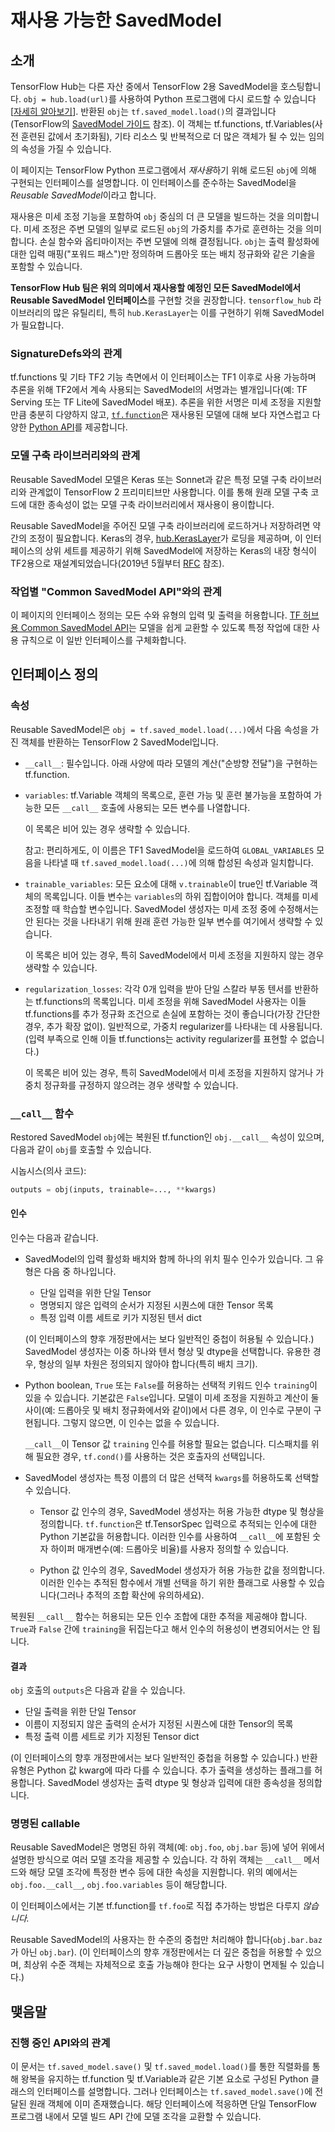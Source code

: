 <!--* freshness: { owner: 'kempy' reviewed: '2021-03-09' } *-->

# 재사용 가능한 SavedModel

## 소개

TensorFlow Hub는 다른 자산 중에서 TensorFlow 2용 SavedModel을 호스팅합니다. `obj = hub.load(url)`를 사용하여 Python 프로그램에 다시 로드할 수 있습니다[[자세히 알아보기](tf2_saved_model)]. 반환된 `obj`는 `tf.saved_model.load()`의 결과입니다(TensorFlow의 [SavedModel 가이드](https://www.tensorflow.org/guide/saved_model) 참조). 이 객체는 tf.functions, tf.Variables(사전 훈련된 값에서 초기화됨), 기타 리소스 및 반복적으로 더 많은 객체가 될 수 있는 임의의 속성을 가질 수 있습니다.

이 페이지는 TensorFlow Python 프로그램에서 *재사용*하기 위해 로드된 `obj`에 의해 구현되는 인터페이스를 설명합니다. 이 인터페이스를 준수하는 SavedModel을 *Reusable SavedModel*이라고 합니다.

재사용은 미세 조정 기능을 포함하여 `obj` 중심의 더 큰 모델을 빌드하는 것을 의미합니다. 미세 조정은 주변 모델의 일부로 로드된 `obj`의 가중치를 추가로 훈련하는 것을 의미합니다. 손실 함수와 옵티마이저는 주변 모델에 의해 결정됩니다. `obj`는 출력 활성화에 대한 입력 매핑("포워드 패스")만 정의하며 드롭아웃 또는 배치 정규화와 같은 기술을 포함할 수 있습니다.

**TensorFlow Hub 팀은 위의 의미에서 재사용할 예정인 모든 SavedModel에서 Reusable SavedModel 인터페이스**를 구현할 것을 권장합니다. `tensorflow_hub` 라이브러리의 많은 유틸리티, 특히 `hub.KerasLayer`는 이를 구현하기 위해 SavedModel가 필요합니다.

### SignatureDefs와의 관계

tf.functions 및 기타 TF2 기능 측면에서 이 인터페이스는 TF1 이후로 사용 가능하며 추론을 위해 TF2에서 계속 사용되는 SavedModel의 서명과는 별개입니다(예: TF Serving 또는 TF Lite에 SavedModel 배포). 추론을 위한 서명은 미세 조정을 지원할 만큼 충분히 다양하지 않고, [`tf.function`](https://www.tensorflow.org/api_docs/python/tf/function)은 재사용된 모델에 대해 보다 자연스럽고 다양한 [Python API](https://www.tensorflow.org/tutorials/customization/performance)를 제공합니다.

### 모델 구축 라이브러리와의 관계

Reusable SavedModel 모델은 Keras 또는 Sonnet과 같은 특정 모델 구축 라이브러리와 관계없이 TensorFlow 2 프리미티브만 사용합니다. 이를 통해 원래 모델 구축 코드에 대한 종속성이 없는 모델 구축 라이브러리에서 재사용이 용이합니다.

Reusable SavedModel을 주어진 모델 구축 라이브러리에 로드하거나 저장하려면 약간의 조정이 필요합니다. Keras의 경우, [hub.KerasLayer](https://www.tensorflow.org/hub/api_docs/python/hub/KerasLayer)가 로딩을 제공하며, 이 인터페이스의 상위 세트를 제공하기 위해 SavedModel에 저장하는 Keras의 내장 형식이 TF2용으로 재설계되었습니다(2019년 5월부터 [RFC](https://github.com/tensorflow/community/blob/master/rfcs/20190509-keras-saved-model.md) 참조).

### 작업별 "Common SavedModel API"와의 관계

이 페이지의 인터페이스 정의는 모든 수와 유형의 입력 및 출력을 허용합니다. [TF 허브용 Common SavedModel API](common_saved_model_apis/index.md)는 모델을 쉽게 교환할 수 있도록 특정 작업에 대한 사용 규칙으로 이 일반 인터페이스를 구체화합니다.

## 인터페이스 정의

### 속성

Reusable SavedModel은 `obj = tf.saved_model.load(...)`에서 다음 속성을 가진 객체를 반환하는 TensorFlow 2 SavedModel입니다.

- `__call__`: 필수입니다. 아래 사양에 따라 모델의 계산("순방향 전달")을 구현하는 tf.function.

- `variables`: tf.Variable 객체의 목록으로, 훈련 가능 및 훈련 불가능을 포함하여 가능한 모든 `__call__` 호출에 사용되는 모든 변수를 나열합니다.

    이 목록은 비어 있는 경우 생략할 수 있습니다.

    참고: 편리하게도, 이 이름은 TF1 SavedModel을 로드하여 `GLOBAL_VARIABLES` 모음을 나타낼 때 `tf.saved_model.load(...)`에 의해 합성된 속성과 일치합니다.

- `trainable_variables`: 모든 요소에 대해 `v.trainable`이 true인 tf.Variable 객체의 목록입니다. 이들 변수는 `variables`의 하위 집합이어야 합니다. 객체를 미세 조정할 때 학습할 변수입니다. SavedModel 생성자는 미세 조정 중에 수정해서는 안 된다는 것을 나타내기 위해 원래 훈련 가능한 일부 변수를 여기에서 생략할 수 있습니다.

    이 목록은 비어 있는 경우, 특히 SavedModel에서 미세 조정을 지원하지 않는 경우 생략할 수 있습니다.

- `regularization_losses`: 각각 0개 입력을 받아 단일 스칼라 부동 텐서를 반환하는 tf.functions의 목록입니다. 미세 조정을 위해 SavedModel 사용자는 이들 tf.functions를 추가 정규화 조건으로 손실에 포함하는 것이 좋습니다(가장 간단한 경우, 추가 확장 없이). 일반적으로, 가중치 regularizer를 나타내는 데 사용됩니다. (입력 부족으로 인해 이들 tf.functions는 activity regularizer를 표현할 수 없습니다.)

    이 목록은 비어 있는 경우, 특히 SavedModel에서 미세 조정을 지원하지 않거나 가중치 정규화를 규정하지 않으려는 경우 생략할 수 있습니다.

### `__call__` 함수

Restored SavedModel `obj`에는 복원된 tf.function인 `obj.__call__` 속성이 있으며, 다음과 같이 `obj`를 호출할 수 있습니다.

시놉시스(의사 코드):

```python
outputs = obj(inputs, trainable=..., **kwargs)
```

#### 인수

인수는 다음과 같습니다.

- SavedModel의 입력 활성화 배치와 함께 하나의 위치 필수 인수가 있습니다. 그 유형은 다음 중 하나입니다.

    - 단일 입력을 위한 단일 Tensor
    - 명명되지 않은 입력의 순서가 지정된 시퀀스에 대한 Tensor 목록
    - 특정 입력 이름 세트로 키가 지정된 텐서 dict

    (이 인터페이스의 향후 개정판에서는 보다 일반적인 중첩이 허용될 수 있습니다.) SavedModel 생성자는 이중 하나와 텐서 형상 및 dtype을 선택합니다. 유용한 경우, 형상의 일부 차원은 정의되지 않아야 합니다(특히 배치 크기).

- Python boolean, `True` 또는 `False`를 허용하는 선택적 키워드 인수 `training`이 있을 수 있습니다. 기본값은 `False`입니다. 모델이 미세 조정을 지원하고 계산이 둘 사이(예: 드롭아웃 및 배치 정규화에서와 같이)에서 다른 경우, 이 인수로 구분이 구현됩니다. 그렇지 않으면, 이 인수는 없을 수 있습니다.

    `__call__`이 Tensor 값 `training` 인수를 허용할 필요는 없습니다. 디스패치를 위해 필요한 경우, `tf.cond()`를 사용하는 것은 호출자의 선택입니다.

- SavedModel 생성자는 특정 이름의 더 많은 선택적 `kwargs`를 허용하도록 선택할 수 있습니다.

    - Tensor 값 인수의 경우, SavedModel 생성자는 허용 가능한 dtype 및 형상을 정의합니다. `tf.function`은 tf.TensorSpec 입력으로 추적되는 인수에 대한 Python 기본값을 허용합니다. 이러한 인수를 사용하여 `__call__`에 포함된 숫자 하이퍼 매개변수(예: 드롭아웃 비율)를 사용자 정의할 수 있습니다.

    - Python 값 인수의 경우, SavedModel 생성자가 허용 가능한 값을 정의합니다. 이러한 인수는 추적된 함수에서 개별 선택을 하기 위한 플래그로 사용할 수 있습니다(그러나 추적의 조합 확산에 유의하세요).

복원된 `__call__` 함수는 허용되는 모든 인수 조합에 대한 추적을 제공해야 합니다. `True`과 `False` 간에 `training`을 뒤집는다고 해서 인수의 허용성이 변경되어서는 안 됩니다.

#### 결과

`obj` 호출의 `outputs`은 다음과 같을 수 있습니다.

- 단일 출력을 위한 단일 Tensor
- 이름이 지정되지 않은 출력의 순서가 지정된 시퀀스에 대한 Tensor의 목록
- 특정 출력 이름 세트로 키가 지정된 Tensor dict

(이 인터페이스의 향후 개정판에서는 보다 일반적인 중첩을 허용할 수 있습니다.) 반환 유형은 Python 값 kwarg에 따라 다를 수 있습니다. 추가 출력을 생성하는 플래그를 허용합니다. SavedModel 생성자는 출력 dtype 및 형상과 입력에 대한 종속성을 정의합니다.

### 명명된 callable

Reusable SavedModel은 명명된 하위 객체(예: `obj.foo`, `obj.bar` 등)에 넣어 위에서 설명한 방식으로 여러 모델 조각을 제공할 수 있습니다. 각 하위 객체는 `__call__` 메서드와 해당 모델 조각에 특정한 변수 등에 대한 속성을 지원합니다. 위의 예에서는 `obj.foo.__call__`, `obj.foo.variables` 등이 해당합니다.

이 인터페이스에서는 기본 tf.function를 `tf.foo`로 직접 추가하는 방법은 다루지 *않습니다.*

Reusable SavedModel의 사용자는 한 수준의 중첩만 처리해야 합니다(`obj.bar.baz`가 아닌 `obj.bar`). (이 인터페이스의 향후 개정판에서는 더 깊은 중첩을 허용할 수 있으며, 최상위 수준 객체는 자체적으로 호출 가능해야 한다는 요구 사항이 면제될 수 있습니다.)

## 맺음말

### 진행 중인 API와의 관계

이 문서는 `tf.saved_model.save()` 및 `tf.saved_model.load()`를 통한 직렬화를 통해 왕복을 유지하는 tf.function 및 tf.Variable과 같은 기본 요소로 구성된 Python 클래스의 인터페이스를 설명합니다. 그러나 인터페이스는 `tf.saved_model.save()`에 전달된 원래 객체에 이미 존재했습니다. 해당 인터페이스에 적응하면 단일 TensorFlow 프로그램 내에서 모델 빌드 API 간에 모델 조각을 교환할 수 있습니다.
